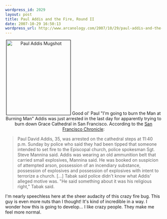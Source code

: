 ```yaml
--- 
wordpress_id: 2029
layout: post
title: Paul Addis and the Fire, Round II
date: 2007-10-29 16:50:13
wordpress_url: http://www.arcanology.com/2007/10/29/paul-addis-and-the-fire-round-ii/
---
```

<p style="text-align: center">
                                                                                                                                                                                                                                                                                                                                                                                                                                                                                                                                                                                                                                                                                                                                                                                                                                                                                  <a href="http://www.flickr.com/photos/albill/1260594125/" title="Photo Sharing"> <img src="http://farm2.static.flickr.com/1048/1260594125_34d094c5ea_m.jpg" alt="Paul Addis Mugshot" border="1" height="240" width="206" /></a> Good ol' Paul "I'm going to burn the Man at Burning Man" Addis was just arrested in the last day for apparently trying to burn down Grace Cathedral in San Francisco. According to the <a href="http://www.sfgate.com/cgi-bin/article.cgi?f=/c/a/2007/10/29/BAGJT2QQB.DTL&tsp=1">San Francisco Chronicle</a>: <blockquote>
                                                                                                                                                                                                                                                                                                                                                                                                                                                                                                                                                                                                                                                                                                                                                                                                                                                                                    Paul David Addis, 35, was arrested on the cathedral steps at 11:40 p.m. Sunday by police who said they had been tipped that someone intended to set fire to the Episcopal church, police spokesman Sgt. Steve Mannina said. Addis was wearing an old ammunition belt that carried small explosives, Mannina said. He was booked on suspicion of attempted arson, possession of an incendiary substance, possession of explosives and possession of explosives with intent to terrorize a church. [...] Tabak said police didn't know what Addis' alleged motive was. "He said something about it was his religious right," Tabak said.
                                                                                                                                                                                                                                                                                                                                                                                                                                                                                                                                                                                                                                                                                                                                                                                                                                                                                  </blockquote> I'm nearly speechless here at the sheer audacity of this crazy fire bug. This guy is even more nuts than I thought! It's kind of incredible in a way. I wonder how this is going to develop... I like crazy people. They make me feel more normal.